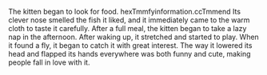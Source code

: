 The kitten began to look for food. hexTmmfyinformation.ccTmmend Its clever nose smelled the fish it liked, and it immediately came to the warm cloth to taste it carefully. After a full meal, the kitten began to take a lazy nap in the afternoon. After waking up, it stretched and started to play. When it found a fly, it began to catch it with great interest. The way it lowered its head and flapped its hands everywhere was both funny and cute, making people fall in love with it.


